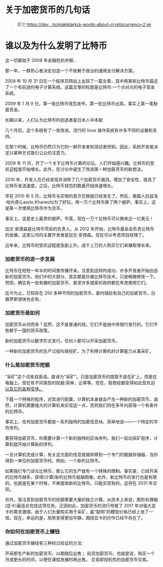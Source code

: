 # 关于加密货币的几句话

> 原文:[https://dev . to/makiklark/a-words-about-cryptocurrency-2 jei](https://dev.to/makiklark/a-few-words-about-cryptocurrency-2jei)

# 谁以及为什么发明了比特币

这一切都始于 2008 年金融危机中期...

那一年，一群热心者决定创造一个不依赖于政治的通用支付解决方案。

2008 年 10 月 31 日在一个程序员网站上出现了一篇文章，其中用某些比特币描述了一个有前途的电子计算系统。这篇文章的标题是比特币:一个点对点的电子现金系统。

2009 年 1 月 9 日，第一版比特币钱包发布，第一批比特币出现。事实上第一笔秘密资金。

长期以来，人们认为比特币的创造者是日本人中本聪

几个月后，这个系统有了一些改进。流行的 linux 操作系统有许多不同的设置和支持。

在那个时候，比特币仍然只为它的一群开发者和测试者所知。因此，系统开发者决定以某种方式吸引公众的注意力。

2009 年 11 月，开了一个关于比特币计算的论坛。人们开始感兴趣。比特币的受欢迎程度开始增长。此外，在讨论中诞生了改进第一种加密货币的新想法。

2010 年，开发人员已经发现并消除了几个加密货币漏洞。增加了安全性，提高了比特币发送速度。之后，比特币钱包的数量开始快速增长。

早在 2010 年 5 月，比特币与实物的首次交换就已经发生了。然后，美国人拉兹洛·哈内奇(Laszlo Khanech)为了好玩，用一万个比特币换了两个披萨。事实上，这是第一次使用比特币作为货币。

事实上，这是史上最贵的披萨。毕竟，现在一万个比特币可以换来近一亿美元！

加文·安德森是比特币项目的负责人。从 2012 年开始，比特币基金会负责比特币的发展。这家公司的主要开发者是加文·安德森。现在可以考虑项目经理了。

近年来，比特币的受欢迎程度急剧上升。成千上万的人购买它们来赚取增长率。

### 加密货币的进一步发展

比特币在短短一年半的时间里传播开来。注意到这样的成功，许多开发者开始创造新的加密货币。他们中的大部分，其实都是抄袭比特币技术，只是稍微修改一下。然而，确实有一些有趣的加密货币，甚至许多国家的政府都在考虑使用它们。

迄今为止，已知存在 250 多种不同的加密货币。委内瑞拉有自己的加密货币，白俄罗斯很快也会有。

### 加密货币是如何

加密货币从何而来？显然，这不是普通的钱。它们不是由中央银行发行的。它们不依赖于一国的货币政策。

新的加密货币以数字形式发行。任何人都可以开采加密货币。

一种新的加密货币的生产过程叫做挖矿。为了利用计算机的计算能力从事采矿。

### 什么是加密货币挖掘

“采矿”这个词来自英语。直译为“采矿”。只是加密货币的提取不是在矿上，而是在电脑上。现在有不同类型的挖掘:简单，云等等。现在，智商挖掘变得如此受欢迎[以及它的各种变体。](https://bonuscloudmining.com/reviews/iqmining-review/)

下载一个特殊的程序，对其进行配置，计算机本身就会产生一种新的加密货币。诚然，计算机需要强大的计算机来实现这一点，否则我们将在多年内获得一个有条件的比特币。

事实上，任何加密货币都是一系列独特的加密信息块。简单地说——一个特定的字符序列。

要获得加密货币，你需要计算一个新的独特的区块序列。我们一启动采矿程序，计算机就开始计算新的序列。

一旦计算机完成计算，有关这方面的信息就被转移到一个专门的数据存储器。当你得到一单位的加密货币时。例如，一个新的比特币。

如果我们专门谈论比特币，那么它的生产就有一个特殊的限制。事实是，已经开采的比特币越多，获得(计算)新的比特币就越困难。此外，新比特币的发行也是有限的。也就是在某个时候，不再提取新的比特币。只能买现有的。这将在 2031 年实现。

另外，我注意到加密货币的挖掘需要大量的独立计算。从技术上来说，图形处理器(显卡)最适合完成这项任务。正因如此，加密货币的流行导致了 2017 年对强大显卡的需求激增。由于人们大量购买用于采矿，最“聪明”的模型价格已经上涨了一倍。现在，幸运的是，局势变得更加平静。围绕显卡的炒作已经不存在了。

### 你如何在加密货币上赚钱

通过加密货币赚钱有三种经过验证的方法:

开采即生产新的加密货币，以期随后出售；
投资加密货币。也就是说，购买一个月或更长的时间，以便在课程发展时再出售。
交易即投机性的加密货币交易。